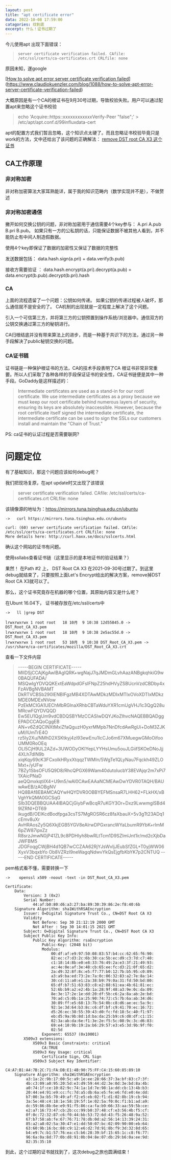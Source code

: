 ```yaml
---
layout: post
title: "apt certificate error"
data: 2022-10-08 17:59:00
catagories: 纹到底
excerpt: 什么！证书过期了
---
```


今儿使用apt 出现下面错误：

> ```shell
> server certificate verification failed. CAfile: /etc/ssl/certs/ca-certificates.crt CRLfile: none
> ```

原因未知，遂google

[[How to solve apt error server certificate verification failed](https://www.claudiokuenzler.com/blog/1088/how-to-solve-apt-error-server-certificate-verification-failed)](https://www.claudiokuenzler.com/blog/1088/how-to-solve-apt-error-server-certificate-verification-failed)

大概原因是有一个CA的根证书在9月30号过期，导致校验失败。用户可以通过配置apt来忽略这个证书校验

> echo 'Acquire::https::xxxxxxxxxxxxVerify-Peer "false";' > /etc/apt/apt.conf.d/99influxdata-cert

apt的配置方式我们暂且忽略，这个知识点太硬了。而且忽略证书校验毕竟只是work的方法，文中还给出了该问题的正确解法： [remove DST root CA X3 这个证书](https://www.claudiokuenzler.com/blog/1135/lets-encrypt-root-ca-expired-git-server-certificate-verification-failed-x3)

## CA工作原理

### 非对称加密

非对称加密算法大家耳熟能详，属于我的知识范畴内（数学实现并不是），不做赘述

### 非对称加密通信

撇开如何交换公钥的问题，非对称加密用于通信需要4个key参与： A.pri  A.pub  B.pri  B.pub。 如果只有一方的公私钥的话，只能保证数据不被其他人看到，并不能防止有中间人制造假数据。

使用4个key即保证了数据的加密性又保证了数据的完整性

发送数据包括：   data.hash.sign(a.pri) + data.verify(b.pub)

接收方需要验证 ： data.hash.encrypt(a.pri).decrypt(a.pub) = data.encrypt(b.pub).decrypt(b.pri).hash

### CA

上面的流程遗留了一个问题：公钥如何传递。 如果公钥的传递过程被人破坏，那么通信就不是安全的了。 CA机制的出现就是一定程度上解决了这个问题。

引入一个可信第三方，并将第三方的公钥预置到操作系统/浏览器中。通信双方的公钥交换通过第三方的秘钥进行。

CA归根结底并没有带来算法上的进步，而是一种基于共识下的方法，通过另一种手段解决了public秘钥交换的问题。

### CA证书链

证书链是一种保护根证书的方法，CA的技术手段表明了CA 根证书非常非常重要。所以人们采取了各种各样的手段保证证书的安全性，CA证书链便是其中一种手段。GoDaddy是这样描述的：

> Intermediate certificates are used as a stand-in for our rootl certificate. We use intermediate certificates as a proxy because we must keep our root certificate behind numerous layers of security, ensuring its keys are absolutely inaccessible.
> However, because the root certificate itself signed the intermediate certificate, the intermediate certificate can be used to sign the SSLs our customers install and maintain the "Chain of Trust."

PS: ca证书的认证过程是否需要联网?

# 问题定位

有了基础知识，那这个问题应该如何debug呢？

我们把现场复原，在apt update时又出现了该错误

> server certificate verification failed. CAfile: /etc/ssl/certs/ca-certificates.crt CRLfile: none

该镜像源的地址为：https://mirrors.tuna.tsinghua.edu.cn/ubuntu

```shell
->   curl https://mirrors.tuna.tsinghua.edu.cn/ubuntu

curl: (60) server certificate verification failed. CAfile: /etc/ssl/certs/ca-certificates.crt CRLfile: none
More details here: http://curl.haxx.se/docs/sslcerts.html
```

确认这个网站的证书有问题。

使用ssllabs查看证书链（这里显示的是本地证书的验证结果？）

果然！ 在Path #2 上， DST Root CA X3 在2021-09-30号过期了。到这里debug就结束了，只要按照上面Let's Encrypt给出的解决方案，remove掉DST Root CA X3就可以了。

那么，这个证书究竟存在机器的哪个位置，其原始内容又是什么呢？

在Ubunt 16.04下， 证书被存放在/etc/ssl/certs中

```shell
->   ll |grep DST

lrwxrwxrwx 1 root root   18 10月  9 10:38 12d55845.0 -> DST_Root_CA_X3.pem
lrwxrwxrwx 1 root root   18 10月  9 10:38 2e5ac55d.0 -> DST_Root_CA_X3.pem
lrwxrwxrwx 1 root root   53 10月  9 10:38 DST_Root_CA_X3.pem -> /usr/share/ca-certificates/mozilla/DST_Root_CA_X3.crt
```

查看一下文件内容

> -----BEGIN CERTIFICATE-----
> MIIDSjCCAjKgAwIBAgIQRK+wgNajJ7qJMDmGLvhAazANBgkqhkiG9w0BAQUFADA/
> MSQwIgYDVQQKExtEaWdpdGFsIFNpZ25hdHVyZSBUcnVzdCBDby4xFzAVBgNVBAMT
> DkRTVCBSb290IENBIFgzMB4XDTAwMDkzMDIxMTIxOVoXDTIxMDkzMDE0MDExNVow
> PzEkMCIGA1UEChMbRGlnaXRhbCBTaWduYXR1cmUgVHJ1c3QgQ28uMRcwFQYDVQQD
> Ew5EU1QgUm9vdCBDQSBYMzCCASIwDQYJKoZIhvcNAQEBBQADggEPADCCAQoCggEB
> AN+v6ZdQCINXtMxiZfaQguzH0yxrMMpb7NnDfcdAwRgUi+DoM3ZJKuM/IUmTrE4O
> rz5Iy2Xu/NMhD2XSKtkyj4zl93ewEnu1lcCJo6m67XMuegwGMoOifooUMM0RoOEq
> OLl5CjH9UL2AZd+3UWODyOKIYepLYYHsUmu5ouJLGiifSKOeDNoJjj4XLh7dIN9b
> xiqKqy69cK3FCxolkHRyxXtqqzTWMIn/5WgTe1QLyNau7Fqckh49ZLOMxt+/yUFw
> 7BZy1SbsOFU5Q9D8/RhcQPGX69Wam40dutolucbY38EVAjqr2m7xPi71XAicPNaD
> aeQQmxkqtilX4+U9m5/wAl0CAwEAAaNCMEAwDwYDVR0TAQH/BAUwAwEB/zAOBgNV
> HQ8BAf8EBAMCAQYwHQYDVR0OBBYEFMSnsaR7LHH62+FLkHX/xBVghYkQMA0GCSqG
> SIb3DQEBBQUAA4IBAQCjGiybFwBcqR7uKGY3Or+Dxz9LwwmglSBd49lZRNI+DT69
> ikugdB/OEIKcdBodfpga3csTS7MgROSR6cz8faXbauX+5v3gTt23ADq1cEmv8uXr
> AvHRAosZy5Q6XkjEGB5YGV8eAlrwDPGxrancWYaLbumR9YbK+rlmM6pZW87ipxZz
> R8srzJmwN0jP41ZL9c8PDHIyh8bwRLtTcm1D9SZImlJnt1ir/md2cXjbDaJWFBM5
> JDGFoqgCWjBH4d1QB7wCCZAA62RjYJsWvIjJEubSfZGL+T0yjWW06XyxV3bqxbYo
> Ob8VZRzI9neWagqNdwvYkQsEjgfbKbYK7p2CNTUQ
> -----END CERTIFICATE-----

pem格式看不懂，需要转换一下

```shell
->    openssl x509 -noout -text -in DST_Root_CA_X3.pem

Certificate:
    Data:
        Version: 3 (0x2)
        Serial Number:
            44:af:b0:80:d6:a3:27:ba:89:30:39:86:2e:f8:40:6b
    Signature Algorithm: sha1WithRSAEncryption
        Issuer: O=Digital Signature Trust Co., CN=DST Root CA X3
        Validity
            Not Before: Sep 30 21:12:19 2000 GMT
            Not After : Sep 30 14:01:15 2021 GMT
        Subject: O=Digital Signature Trust Co., CN=DST Root CA X3
        Subject Public Key Info:
            Public Key Algorithm: rsaEncryption
                Public-Key: (2048 bit)
                Modulus:
                    00:df:af:e9:97:50:08:83:57:b4:cc:62:65:f6:90:	
                    82:ec:c7:d3:2c:6b:30:ca:5b:ec:d9:c3:7d:c7:40:
                    c1:18:14:8b:e0:e8:33:76:49:2a:e3:3f:21:49:93:
                    ac:4e:0e:af:3e:48:cb:65:ee:fc:d3:21:0f:65:d2:
                    2a:d9:32:8f:8c:e5:f7:77:b0:12:7b:b5:95:c0:89:
                    a3:a9:ba:ed:73:2e:7a:0c:06:32:83:a2:7e:8a:14:
                    30:cd:11:a0:e1:2a:38:b9:79:0a:31:fd:50:bd:80:
                    65:df:b7:51:63:83:c8:e2:88:61:ea:4b:61:81:ec:
                    52:6b:b9:a2:e2:4b:1a:28:9f:48:a3:9e:0c:da:09:
                    8e:3e:17:2e:1e:dd:20:df:5b:c6:2a:8a:ab:2e:bd:
                    70:ad:c5:0b:1a:25:90:74:72:c5:7b:6a:ab:34:d6:
                    30:89:ff:e5:68:13:7b:54:0b:c8:d6:ae:ec:5a:9c:
                    92:1e:3d:64:b3:8c:c6:df:bf:c9:41:70:ec:16:72:
                    d5:26:ec:38:55:39:43:d0:fc:fd:18:5c:40:f1:97:
                    eb:d5:9a:9b:8d:1d:ba:da:25:b9:c6:d8:df:c1:15:
                    02:3a:ab:da:6e:f1:3e:2e:f5:5c:08:9c:3c:d6:83:
                    69:e4:10:9b:19:2a:b6:29:57:e3:e5:3d:9b:9f:f0:
                    02:5d
                Exponent: 65537 (0x10001)
        X509v3 extensions:
            X509v3 Basic Constraints: critical
                CA:TRUE
            X509v3 Key Usage: critical
                Certificate Sign, CRL Sign
            X509v3 Subject Key Identifier: 
                C4:A7:B1:A4:7B:2C:71:FA:DB:E1:4B:90:75:FF:C4:15:60:85:89:10
    Signature Algorithm: sha1WithRSAEncryption
         a3:1a:2c:9b:17:00:5c:a9:1e:ee:28:66:37:3a:bf:83:c7:3f:
         4b:c3:09:a0:95:20:5d:e3:d9:59:44:d2:3e:0d:3e:bd:8a:4b:
         a0:74:1f:ce:10:82:9c:74:1a:1d:7e:98:1a:dd:cb:13:4b:b3:
         20:44:e4:91:e9:cc:fc:7d:a5:db:6a:e5:fe:e6:fd:e0:4e:dd:
         b7:00:3a:b5:70:49:af:f2:e5:eb:02:f1:d1:02:8b:19:cb:94:
         3a:5e:48:c4:18:1e:58:19:5f:1e:02:5a:f0:0c:f1:b1:ad:a9:
         dc:59:86:8b:6e:e9:91:f5:86:ca:fa:b9:66:33:aa:59:5b:ce:
         e2:a7:16:73:47:cb:2b:cc:99:b0:37:48:cf:e3:56:4b:f5:cf:
         0f:0c:72:32:87:c6:f0:44:bb:53:72:6d:43:f5:26:48:9a:52:
         67:b7:58:ab:fe:67:76:71:78:db:0d:a2:56:14:13:39:24:31:
         85:a2:a8:02:5a:30:47:e1:dd:50:07:bc:02:09:90:00:eb:64:
         63:60:9b:16:bc:88:c9:12:e6:d2:7d:91:8b:f9:3d:32:8d:65:
         b4:e9:7c:b1:57:76:ea:c5:b6:28:39:bf:15:65:1c:c8:f6:77:
         96:6a:0a:8d:77:0b:d8:91:0b:04:8e:07:db:29:b6:0a:ee:9d:
         82:35:35:10
```

到此，这个过期的证书就找到了，这次debug之旅也圆满结束！